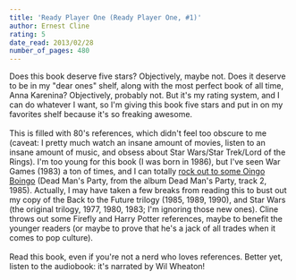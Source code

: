 ```yaml
---
title: 'Ready Player One (Ready Player One, #1)'
author: Ernest Cline
rating: 5
date_read: 2013/02/28
number_of_pages: 480
---
```


Does this book deserve five stars? Objectively, maybe not. Does it deserve to be in my "dear ones" shelf, along with the most perfect book of all time, Anna Karenina? Objectively, probably not. But it's my rating system, and I can do whatever I want, so I'm giving this book five stars and put in on my favorites shelf because it's so freaking awesome.<br/><br/>This is filled with 80's references, which didn't feel too obscure to me (caveat: I pretty much watch an insane amount of movies, listen to an insane amount of music, and obsess about Star Wars/Star Trek/Lord of the Rings). I'm too young for this book (I was born in 1986), but I've seen War Games (1983) a ton of times, and I can totally <a href="http://www.youtube.com/watch?v=iypUpv9xelg">rock out to some Oingo Boingo</a> (Dead Man's Party, from the album Dead Man's Party, track 2, 1985). Actually, I may have taken a few breaks from reading this to bust out my copy of the Back to the Future trilogy (1985, 1989, 1990), and Star Wars (the original trilogy, 1977, 1980, 1983; I'm ignoring those new ones). Cline throws out some Firefly and Harry Potter references, maybe to benefit the younger readers (or maybe to prove that he's a jack of all trades when it comes to pop culture).<br/><br/>Read this book, even if you're not a nerd who loves references. Better yet, listen to the audiobook: it's narrated by Wil Wheaton!